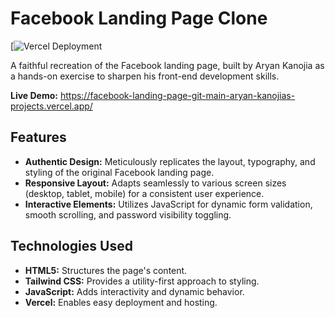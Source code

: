 # Facebook Landing Page Clone

[![Vercel Deployment](https://facebook-landing-page-66au32v7u-aryan-kanojias-projects.vercel.app/)

A faithful recreation of the Facebook landing page, built by Aryan Kanojia as a hands-on exercise to sharpen his front-end development skills.

**Live Demo:** https://facebook-landing-page-git-main-aryan-kanojias-projects.vercel.app/

## Features

* **Authentic Design:** Meticulously replicates the layout, typography, and styling of the original Facebook landing page.
* **Responsive Layout:** Adapts seamlessly to various screen sizes (desktop, tablet, mobile) for a consistent user experience.
* **Interactive Elements:** Utilizes JavaScript for dynamic form validation, smooth scrolling, and password visibility toggling.

## Technologies Used

* **HTML5:** Structures the page's content.
* **Tailwind CSS:** Provides a utility-first approach to styling.
* **JavaScript:**  Adds interactivity and dynamic behavior.
* **Vercel:**  Enables easy deployment and hosting.
